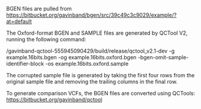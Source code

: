 BGEN files are pulled from https://bitbucket.org/gavinband/bgen/src/39c49c3c9029/example/?at=default

The Oxford-format BGEN and SAMPLE files are generated by QCTool V2, running the following command:

/gavinband-qctool-555945090429/build/release/qctool_v2.1-dev
    -g example.16bits.bgen
    -og example.16bits.oxford.bgen
    -bgen-omit-sample-identifier-block
    -os example.16bits.oxford.sample

The corrupted sample file is generated by taking the first four rows from the original sample file
and removing the trailing columns in the final row.

To generate comparison VCFs, the BGEN files are converted using QCTools:
https://bitbucket.org/gavinband/qctool
